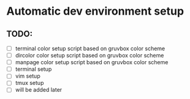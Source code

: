 # Automatic dev environment setup

## TODO:
- [ ] terminal color setup script based on gruvbox color scheme
- [ ] dircolor color setup script based on gruvbox color scheme 
- [ ] manpage color setup script based on gruvbox color scheme
- [ ] terminal setup 
- [ ] vim setup
- [ ] tmux setup
- [ ] will be added later
